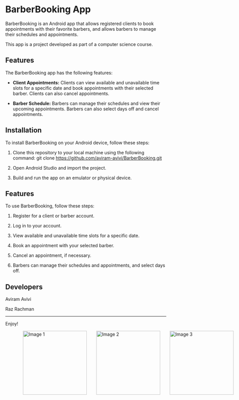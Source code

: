 # BarberBooking App

BarberBooking is an Android app that allows registered clients to book appointments with their favorite barbers, and allows barbers to manage their schedules and appointments. 

This app is a project developed as part of a computer science course.

## Features

The BarberBooking app has the following features:

- **Client Appointments:** Clients can view available and unavailable time slots for a specific date and book appointments with their selected barber. Clients can also cancel appointments.

- **Barber Schedule:** Barbers can manage their schedules and view their upcoming appointments. Barbers can also select days off and cancel appointments.

## Installation

To install BarberBooking on your Android device, follow these steps:

1. Clone this repository to your local machine using the following command:
git clone https://github.com/aviram-avivi/BarberBooking.git


2. Open Android Studio and import the project.

3. Build and run the app on an emulator or physical device.

## Features

To use BarberBooking, follow these steps:

1. Register for a client or barber account.

2. Log in to your account.

3. View available and unavailable time slots for a specific date.

4. Book an appointment with your selected barber.

5. Cancel an appointment, if necessary.

6. Barbers can manage their schedules and appointments, and select days off.



## Developers

Aviram Avivi

Raz Rachman

------------------------------------------------------------------------------------------------------------------------------------------------------
Enjoy!

<div style="display: flex; justify-content: center; width: 800px;">
  <img src="https://user-images.githubusercontent.com/98718286/219123830-b0187e66-2642-4fa1-a5f1-4ba3ffe06eb2.png" alt="Image 1" style="width: 200px;">
  <img src="https://user-images.githubusercontent.com/98718286/219125198-30340a91-d084-40f6-9fba-53331f81dbec.png" alt="Image 2" style="width: 200px; margin: 0 30px;">
  <img src="https://user-images.githubusercontent.com/98718286/219125297-9a402eca-ecc1-4e54-87b8-ec88e7c3b1a4.png" alt="Image 3" style="width: 200px; margin: 0 30px 0 0;">
</div>







